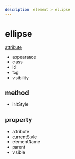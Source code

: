 ```yaml
---
description: element > ellipse
---
```


# ellipse

[attribute](/attribute)

* appearance
* class
* id
* tag
* visibility

## method

* initStyle

## property

* attribute
* currentStyle
* elementName
* parent
* visible



